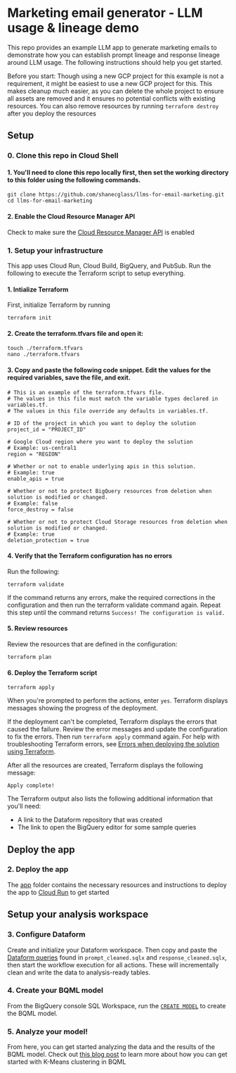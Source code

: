 # Marketing email generator - LLM usage & lineage demo

This repo provides an example LLM app to generate marketing emails to demonstrate how you can establish prompt lineage and response lineage around LLM usage. The following instructions should help you get started.

Before you start: Though using a new GCP project for this example is not a requirement, it might be easiest to use a new GCP project for this. This makes cleanup much easier, as you can delete the whole project to ensure all assets are removed and it ensures no potential conflicts with existing resources. You can also remove resources by running `terraform destroy` after you deploy the resources

## Setup
### 0. Clone this repo in Cloud Shell
#### 1. You'll need to clone this repo locally first, then set the working directory to this folder using the following commands.
```
git clone https://github.com/shanecglass/llms-for-email-marketing.git
cd llms-for-email-marketing
```
#### 2. Enable the Cloud Resource Manager API
Check to make sure the [Cloud Resource Manager API](https://console.cloud.google.com/apis/library/cloudresourcemanager.googleapis.com) is enabled

### 1. Setup your infrastructure
This app uses Cloud Run, Cloud Build, BigQuery, and PubSub. Run the following to execute the Terraform script to setup everything.

#### 1. Intialize Terraform
First, initialize Terraform by running
```
terraform init
```

#### 2. Create the terraform.tfvars file and open it:
```
touch ./terraform.tfvars
nano ./terraform.tfvars
```

#### 3. Copy and paste the following code snippet. Edit the values for the required variables, save the file, and exit.

```
# This is an example of the terraform.tfvars file.
# The values in this file must match the variable types declared in variables.tf.
# The values in this file override any defaults in variables.tf.

# ID of the project in which you want to deploy the solution
project_id = "PROJECT_ID"

# Google Cloud region where you want to deploy the solution
# Example: us-central1
region = "REGION"

# Whether or not to enable underlying apis in this solution.
# Example: true
enable_apis = true

# Whether or not to protect BigQuery resources from deletion when solution is modified or changed.
# Example: false
force_destroy = false

# Whether or not to protect Cloud Storage resources from deletion when solution is modified or changed.
# Example: true
deletion_protection = true
```
#### 4. Verify that the Terraform configuration has no errors
Run the following:
```
terraform validate
```
If the command returns any errors, make the required corrections in the configuration and then run the terraform validate command again. Repeat this step until the command returns `Success! The configuration is valid.`

#### 5. Review resources
Review the resources that are defined in the configuration:
```
terraform plan
```

#### 6. Deploy the Terraform script

```
terraform apply
```

When you're prompted to perform the actions, enter `yes`. Terraform displays messages showing the progress of the deployment.

If the deployment can't be completed, Terraform displays the errors that caused the failure. Review the error messages and update the configuration to fix the errors. Then run `terraform apply` command again. For help with troubleshooting Terraform errors, see [Errors when deploying the solution using Terraform](https://cloud.google.com/architecture/big-data-analytics/analytics-lakehouse#tf-deploy-errors).

After all the resources are created, Terraform displays the following message:
```
Apply complete!
```

The Terraform output also lists the following additional information that you'll need:
- A link to the Dataform repository that was created
- The link to open the BigQuery editor for some sample queries

## Deploy the app
### 2. **Deploy the app**
The [app](./app) folder contains the necessary resources and instructions to deploy the app to [Cloud Run](https://cloud.google.com/run) to get started


## Setup your analysis workspace
### 3. **Configure Dataform**
Create and initialize your Dataform workspace. Then copy and paste the [Dataform queries](./definitions) found in `prompt_cleaned.sqlx` and `response_cleaned.sqlx`, then start the workflow execution for all actions. These will incrementally clean and write the data to analysis-ready tables.

### 4. **Create your BQML model**
From the BigQuery console SQL Workspace, run the [`CREATE MODEL`](./create_kmeans_model.sql) to create the BQML model.

### 5. **Analyze your model!**
From here, you can get started analyzing the data and the results of the BQML model. Check out [this blog post](https://towardsdatascience.com/how-to-use-k-means-clustering-in-bigquery-ml-to-understand-and-describe-your-data-better-c972c6f5733b) to learn more about how you can get started with K-Means clustering in BQML
